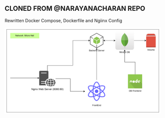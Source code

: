 ## CLONED FROM @NARAYANACHARAN REPO
<p>Rewritten Docker Compose, Dockerfile and Ngiinx Config</p>
<img src="12.png">
